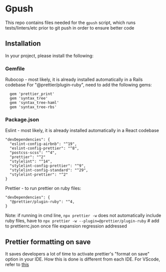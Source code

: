 Gpush
========
This repo contains files needed for the `gpush` script, which runs tests/linters/etc prior to git push in order to ensure better code

## Installation

In your project, please install the following:

### Gemfile
Rubocop - most likely, it is already installed automatically in a Rails codebase
For "@prettier/plugin-ruby", need to add the following gems:
```
  gem 'prettier_print'
  gem 'syntax_tree'
  gem 'syntax_tree-haml'
  gem 'syntax_tree-rbs'
```

### Package.json
Eslint - most likely, it is already installed automatically in a React codebase

```
"devDependencies": {
  "eslint-config-airbnb": "^19",
  "eslint-config-prettier": "^8",
  "postcss-scss": "^4",
  "prettier": "^2"
  "stylelint": "^14",
  "stylelint-config-prettier": "^9",
  "stylelint-config-standard": "^29",
  "stylelint-prettier": "^2"
}
```
Prettier - to run prettier on ruby files:
```
"devDependencies": {
  "@prettier/plugin-ruby": "^4,
}
```
Note: if running in cmd line, `npx prettier -w` does not automatically include ruby files, have to `npx prettier -w --plugin=@prettier/plugin-ruby` # add to prettierrc.json once file expansion regression addressed

## Prettier formatting on save

It saves developers a lot of time to activate prettier's "format on save" option in your IDE.
How this is done is different from each IDE.  For VScode, refer to [this](https://scottsauber.com/2017/06/10/prettier-format-on-save-never-worry-about-formatting-javascript-again/)
